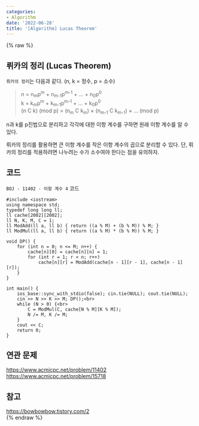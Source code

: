 ```yaml
---
categories:
- Algorithm
date: '2022-06-28'
title: '[Algorithm] Lucas Theorem'
---
```


{% raw %}
## 뤼카의 정리 (Lucas Theorem)
`뤼카의 정리`는 다음과 같다. (n, k = 정수, p = 소수)
> n = n<sub>m</sub>p<sup>m</sup> + n<sub>m-1</sub>p<sup>m-1</sup> + ... + n<sub>0</sub>p<sup>0</sup><br>
> k = k<sub>m</sub>p<sup>m</sup> + k<sub>m-1</sub>p<sup>m-1</sup> + ... + k<sub>0</sub>p<sup>0</sup><br>
> (n C k) (mod p) = (n<sub>m</sub> C k<sub>m</sub>) × (n<sub>m-1</sub> C k<sub>m-1</sub>) × ... (mod p)<br>

n과 k를 p진법으로 분리하고 각각에 대한 이항 계수를 구하면 원래 이항 계수를 알 수 있다.

뤼카의 정리를 활용하면 큰 이항 계수를 작은 이항 계수의 곱으로 분리할 수 있다. 단, 뤼카의 정리를 적용하려면 나누려는 수가 소수여야 한다는 점을 유의하자.

## 코드
`BOJ - 11402 - 이항 계수 4` 코드
```
#include <iostream>
using namespace std;
typedef long long ll;
ll cache[2002][2002];
ll N, K, M, C = 1;
ll ModAdd(ll a, ll b) { return ((a % M) + (b % M)) % M; }
ll ModMul(ll a, ll b) { return ((a % M) * (b % M)) % M; }

void DP() {
	for (int n = 0; n <= M; n++) {
		cache[n][0] = cache[n][n] = 1;
		for (int r = 1; r < n; r++)
			cache[n][r] = ModAdd(cache[n - 1][r - 1], cache[n - 1][r]);
	}
}

int main() {
	ios_base::sync_with_stdio(false); cin.tie(NULL); cout.tie(NULL);
	cin >> N >> K >> M; DP();<br>
	while (N > 0) {<br>
		C = ModMul(C, cache[N % M][K % M]);
		N /= M, K /= M;
	}
	cout << C;
	return 0;
}
```

## 연관 문제
https://www.acmicpc.net/problem/11402<br>
https://www.acmicpc.net/problem/15718<br>

## 참고
https://bowbowbow.tistory.com/2<br>
{% endraw %}